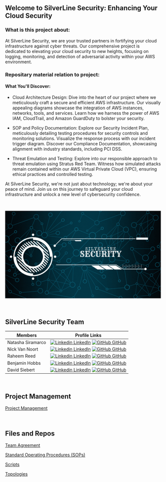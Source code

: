 ## Welcome to SilverLine Security: Enhancing Your Cloud Security


### What is this project about:
At SilverLine Security, we are your trusted partners in fortifying your cloud infrastructure against cyber threats. Our comprehensive project is dedicated to elevating your cloud security to new heights, focusing on logging, monitoring, and detection of adversarial activity within your AWS environment.

### Repositary material relation to project:
#### What You'll Discover:

- Cloud Architecture Design: Dive into the heart of our project where we meticulously craft a secure and efficient AWS infrastructure. Our visually appealing diagrams showcase the integration of AWS instances, networks, tools, and services. Learn how we harness the power of AWS IAM, CloudTrail, and Amazon GuardDuty to bolster your security.

- SOP and Policy Documentation: Explore our Security Incident Plan, meticulously detailing testing procedures for security controls and monitoring solutions. Visualize the response process with our incident trigger diagram. Discover our Compliance Documentation, showcasing alignment with industry standards, including PCI DSS.

- Threat Emulation and Testing: Explore into our responsible approach to threat emulation using Stratus Red Team. Witness how simulated attacks remain contained within our AWS Virtual Private Cloud (VPC), ensuring ethical practices and controlled testing.

At SilverLine Security, we're not just about technology; we're about your peace of mind. Join us on this journey to safeguard your cloud infrastructure and unlock a new level of cybersecurity confidence.


<br>

![SilverLine Security GIF](https://github.com/SilverLine-Security/.github/blob/main/SilverLine.gif)


<br>

## SilverLine Security Team 
| Members | Profile Links |
| --- | --- |
| Natasha Siramarco | [![Linkedin](https://i.stack.imgur.com/gVE0j.png) LinkedIn](https://www.linkedin.com/in/natasha-siramarco/) [![GitHub](https://i.stack.imgur.com/tskMh.png) GitHub](https://github.com/nsiramarco) |
| Nick Van Noort | [![Linkedin](https://i.stack.imgur.com/gVE0j.png) LinkedIn](https://www.linkedin.com/in/nicholas-van-noort/) [![GitHub](https://i.stack.imgur.com/tskMh.png) GitHub](https://github.com/nvannoort) |
| Raheem Reed  | [![Linkedin](https://i.stack.imgur.com/gVE0j.png) LinkedIn](https://www.linkedin.com/in/raheem-reed-8a7649183/) [![GitHub](https://i.stack.imgur.com/tskMh.png) GitHub](https://github.com/reedraheem) |
| Benjamin Hobbs | [![Linkedin](https://i.stack.imgur.com/gVE0j.png) LinkedIn](https://www.linkedin.com/in/benjaminshobbs/) [![GitHub](https://i.stack.imgur.com/tskMh.png) GitHub](https://github.com/benjamin-s-hobbs) |
| David Siebert | [![Linkedin](https://i.stack.imgur.com/gVE0j.png) LinkedIn](https://www.linkedin.com/in/davidpsiebert/) [![GitHub](https://i.stack.imgur.com/tskMh.png) GitHub](https://github.com/Siebert-David) |


<br>

## Project Management

[Project Management](https://trello.com/b/hPRu0zMp/silverline-security-main-board)

<br>

## Files and Repos

[Team Agreement](https://github.com/SilverLine-Security/Team-Agreement)

[Standard Operating Procedures (SOPs)](https://github.com/SilverLine-Security/Standard-Operating-Procedures)

[Scripts](https://github.com/SilverLine-Security/Scripts/blob/main/README.md)

[Topologies](https://github.com/SilverLine-Security/Topologies/tree/main)


<!--

**Here are some ideas to get you started:**

🙋‍♀️ A short introduction - what is your organization all about?
🌈 Contribution guidelines - how can the community get involved?
👩‍💻 Useful resources - where can the community find your docs? Is there anything else the community should know?
🍿 Fun facts - what does your team eat for breakfast?
🧙 Remember, you can do mighty things with the power of [Markdown](https://docs.github.com/github/writing-on-github/getting-started-with-writing-and-formatting-on-github/basic-writing-and-formatting-syntax)
-->
